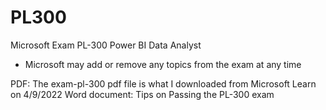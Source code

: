 # PL300
Microsoft Exam PL-300 Power BI Data Analyst
* Microsoft may add or remove any topics from the exam at any time

PDF: The exam-pl-300 pdf file is what I downloaded from Microsoft Learn on 4/9/2022
Word document: Tips on Passing the PL-300 exam
